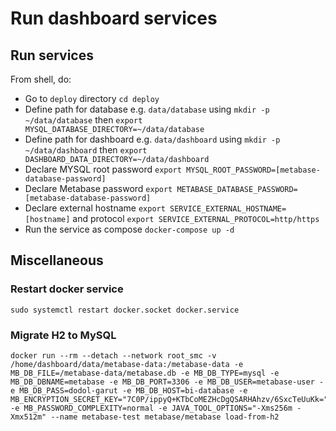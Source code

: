 # Run dashboard services

## Run services

From shell, do:

- Go to `deploy` directory `cd deploy`
- Define path for database e.g. `data/database` using `mkdir -p ~/data/database` then `export MYSQL_DATABASE_DIRECTORY=~/data/database`
- Define path for dashboard e.g. `data/dashboard` using  `mkdir -p ~/data/dashboard` then `export DASHBOARD_DATA_DIRECTORY=~/data/dashboard`
- Declare MYSQL root password `export MYSQL_ROOT_PASSWORD=[metabase-database-password]`
- Declare Metabase password `export METABASE_DATABASE_PASSWORD=[metabase-database-password]`
- Declare external hostname `export SERVICE_EXTERNAL_HOSTNAME=[hostname]` and protocol `export SERVICE_EXTERNAL_PROTOCOL=http/https`
- Run the service as compose `docker-compose up -d`

## Miscellaneous

### Restart docker service

```shell
sudo systemctl restart docker.socket docker.service
```

### Migrate H2 to MySQL

```shell
docker run --rm --detach --network root_smc -v /home/dashboard/data/metabase-data:/metabase-data -e MB_DB_FILE=/metabase-data/metabase.db -e MB_DB_TYPE=mysql -e MB_DB_DBNAME=metabase -e MB_DB_PORT=3306 -e MB_DB_USER=metabase-user -e MB_DB_PASS=dodol-garut -e MB_DB_HOST=bi-database -e MB_ENCRYPTION_SECRET_KEY="7C0P/ippyQ+KTbCoMEZHcDgQSARHAhzv/6SxcTeUuKk=" -e MB_PASSWORD_COMPLEXITY=normal -e JAVA_TOOL_OPTIONS="-Xms256m -Xmx512m" --name metabase-test metabase/metabase load-from-h2
```
